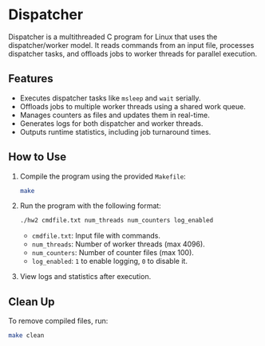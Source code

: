 # Dispatcher

Dispatcher is a multithreaded C program for Linux that uses the dispatcher/worker model. It reads commands from an input file, processes dispatcher tasks, and offloads jobs to worker threads for parallel execution.

## Features
- Executes dispatcher tasks like `msleep` and `wait` serially.
- Offloads jobs to multiple worker threads using a shared work queue.
- Manages counters as files and updates them in real-time.
- Generates logs for both dispatcher and worker threads.
- Outputs runtime statistics, including job turnaround times.

## How to Use
1. Compile the program using the provided `Makefile`:
   ```bash
   make
   ```
2. Run the program with the following format:
   ```bash
   ./hw2 cmdfile.txt num_threads num_counters log_enabled
   ```
   - `cmdfile.txt`: Input file with commands.
   - `num_threads`: Number of worker threads (max 4096).
   - `num_counters`: Number of counter files (max 100).
   - `log_enabled`: `1` to enable logging, `0` to disable it.

3. View logs and statistics after execution.

## Clean Up
To remove compiled files, run:
```bash
make clean
```
